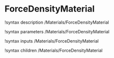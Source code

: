 <!-- MOOSE Documentation Stub: Remove this when content is added. -->

# ForceDensityMaterial
!syntax description /Materials/ForceDensityMaterial

!syntax parameters /Materials/ForceDensityMaterial

!syntax inputs /Materials/ForceDensityMaterial

!syntax children /Materials/ForceDensityMaterial
